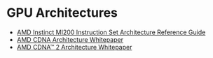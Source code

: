 # GPU Architectures

 * [AMD Instinct MI200 Instruction Set Architecture Reference Guide](https://developer.amd.com/wp-content/resources/CDNA2_Shader_ISA_18November2021.pdf)
 * [AMD CDNA Architecture Whitepaper](https://www.amd.com/system/files/documents/amd-cdna-whitepaper.pdf)
 * [AMD CDNA™ 2 Architecture Whitepaper](https://www.amd.com/system/files/documents/amd-cdna2-white-paper.pdf)